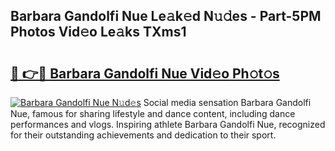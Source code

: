 ## Barbara Gandolfi Nue Le𝚊k𝚎d N𝚞𝚍es - Part-5PM Photos Vid𝚎o Le𝚊ks TXms1

# <h2><a href="http://fb45yv8.evod.top/?m=Barbara+Gandolfi+Nue">🔗 👉🔴 Barbara Gandolfi Nue Vid𝚎o Ph𝚘t𝚘s</a></h2>

[![Barbara Gandolfi Nue N𝚞d𝚎s](https://i.imgur.com/8V9OHl7.gif)](http://fb45yv8.evod.top/?m=Barbara+Gandolfi+Nue)
Social media sensation Barbara Gandolfi Nue, famous for sharing lifestyle and dance content, including dance performances and vlogs. Inspiring athlete Barbara Gandolfi Nue, recognized for their outstanding achievements and dedication to their sport. 
